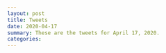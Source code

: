 ```yaml
---
layout: post
title: Tweets
date: 2020-04-17
summary: These are the tweets for April 17, 2020.
categories:
---
```


